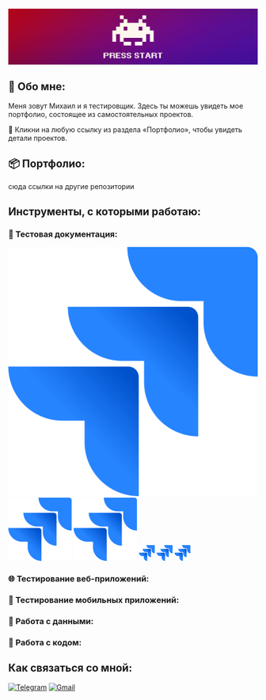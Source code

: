 [![Header](https://github.com/MikhailAvdonin/MikhailAvdonin/blob/main/assets/start.jpg)](https://github.com/MikhailAvdonin/MikhailAvdonin/blob/main/assets/kitty.gif)

## &#129302; Обо мне:
Меня зовут Михаил и я тестировщик. Здесь ты можешь увидеть мое портфолио, состоящее из самостоятельных проектов. 

&#128316; Кликни на любую ссылку из раздела «Портфолио», чтобы увидеть детали проектов.

## &#128230; Портфолио:
сюда ссылки на другие репозитории

## Инструменты, с которыми работаю:
### &#128194; Тестовая документация:
![Jira](https://github.com/MikhailAvdonin/MikhailAvdonin/blob/main/assets/Jira.png)
![Jira](https://github.com/MikhailAvdonin/MikhailAvdonin/blob/main/assets/Jira-small.png)
![Jira](https://github.com/MikhailAvdonin/MikhailAvdonin/blob/main/assets/Jira-small.png)
![Jira](https://github.com/MikhailAvdonin/MikhailAvdonin/blob/main/assets/Jira-small_2.png)
![Jira](https://github.com/MikhailAvdonin/MikhailAvdonin/blob/main/assets/Jira-small_2.png)
![Jira](https://github.com/MikhailAvdonin/MikhailAvdonin/blob/main/assets/Jira-small_2.png)
### &#127760; Тестирование веб-приложений:

### &#128241; Тестирование мобильных приложений:

### &#128221; Работа с данными:

### &#128189; Работа с кодом:


## Как связаться со мной:
[![Telegram](https://img.shields.io/badge/Telegram-757575?style=for-the-badge&logo=telegram)](https://t.me/MikhailAvdonin)
[![Gmail](https://img.shields.io/badge/avdonin.mf@gmail.com-757575?style=for-the-badge&logo=gmail)](mailto:avdonin.mf@gmail.com)
